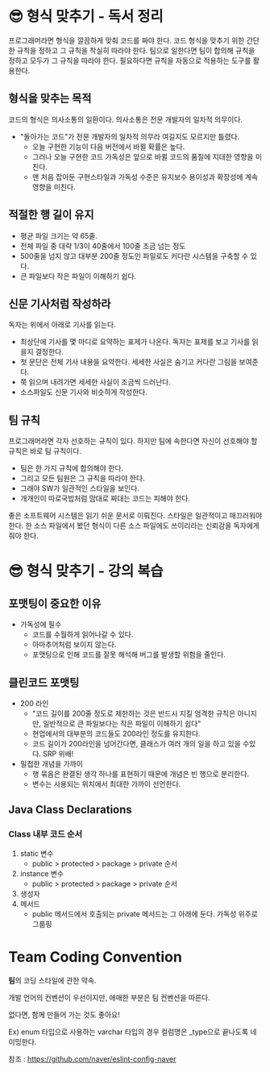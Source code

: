 # 😎 형식 맞추기 - 독서 정리

프로그래머라면 형식을 깔끔하게 맞춰 코드를 짜야 한다. 코드 형식을 맞추기 위한 간단한 규칙을 정하고 그 규칙을 착실히 따라야 한다. 팀으로 일한다면 팀이 합의해 규칙을 정하고 모두가 그 규칙을 따라야 한다. 필요하다면 규칙을 자동으로 적용하는 도구를 활용한다.



## 형식을 맞추는 목적

코드의 형식은 의사소통의 일환이다. 의사소통은 전문 개발자의 일차적 의무이다.

- "돌아가는 코드"가 전문 개발자의 일차적 의무라 여길지도 모르지만 틀렸다.
  - 오늘 구현한 기능이 다음 버전에서 바뀔 확률은 높다.
  - 그러나 오늘 구현한 코드 가독성은 앞으로 바뀔 코드의 품질에 지대한 영향을 미친다.
  - 맨 처음 잡아둔 구현스타일과 가독성 수준은 유지보수 용이성과 확장성에 계속 영향을 미친다.

## 적절한 행 길이 유지

- 평균 파일 크기는 약 65줄.
- 전체 파일 중 대략 1/3이 40줄에서 100줄 조금 넘는 정도
- 500줄을 넘지 않고 대부분 200줄 정도인 파일로도 커다란 시스템을 구축할 수 있다.
- 큰 파일보다 작은 파일이 이해하기 쉽다.

## 신문 기사처럼 작성하라

독자는 위에서 아래로 기사를 읽는다. 

- 최상단에 기사를 몇 마디로 요약하는 표제가 나온다. 독자는 표제를 보고 기사를 읽을지 결정한다.
- 첫 문단은 전체 기사 내용을 요약한다. 세세한 사실은 숨기고 커다란 그림을 보여준다.
- 쭉 읽으며 내려가면 세세한 사실이 조금씩 드러난다.
- 소스파일도 신문 기사와 비슷하게 작성한다.

## 팀 규칙

프로그래머라면 각자 선호하는 규칙이 있다. 하지만 팀에 속한다면 자신이 선호해야 할 규칙은 바로 팀 규칙이다.

- 팀은 한 가지 규칙에 합의해야 한다.
- 그리고 모든 팀원은 그 규칙을 따라야 한다.
- 그래야 SW가 일관적인 스타일을 보인다.
- 개개인이 따로국밥처럼 맘대로 짜대는 코드는 피해야 한다.

좋은 소프트웨어 시스템은 읽기 쉬운 문서로 이뤄진다. 스타일은 일관적이고 매끄러워야 한다. 한 소스 파일에서 봤던 형식이 다른 소스 파일에도 쓰이리라는 신뢰감을 독자에게 줘야 한다.





# 😎 형식 맞추기 - 강의 복습

## 포맷팅이 중요한 이유

- 가독성에 필수
  - 코드를 수월하게 읽어나갈 수 있다.
  - 아마추어처럼 보이지 않는다.
  - 포맷팅으로 인해 코드를 잘못 해석해 버그를 발생할 위험을 줄인다.

## 클린코드 포맷팅

- 200 라인
  - "코드 길이를 200줄 정도로 제한하는 것은 반드시 지킬 엄격한 규칙은 아니지만, 일반적으로 큰 파일보다는 작은 파일이 이해하기 쉽다"
  - 현업에서의 대부분의 코드들도 200라인 정도를 유지한다.
  - 코드 길이가 200라인을 넘어간다면, 클래스가 여러 개의 일을 하고 있을 수있다. SRP 위배!
- 밀접한 개념을 가까이
  - 행 묶음은 완결된 생각 하나를 표현하기 때문에 개념은 빈 행으로 분리한다.
  - 변수는 사용되는 위치에서 최대한 가까이 선언한다.

## Java Class Declarations

### Class 내부 코드 순서

1. static 변수
   - public > protected > package > private 순서
2. instance 변수
   - public > protected > package > private 순서
3. 생성자
4. 메서드
   - public 메서드에서 호출되는 private 메서드는 그 아래에 둔다. 가독성 위주로 그룹핑

# Team Coding Convention

**팀**의 코딩 스타일에 관한 약속.

개발 언어의 컨벤션이 우선이지만, 애매한 부분은 팀 컨벤션을 따른다.

없다면, 함께 만들어 가는 것도 좋아요!

Ex) enum 타입으로 사용하는 varchar 타입의 경우 컬럼명은 _type으로 끝나도록 네이밍한다.



참조 : https://github.com/naver/eslint-config-naver

